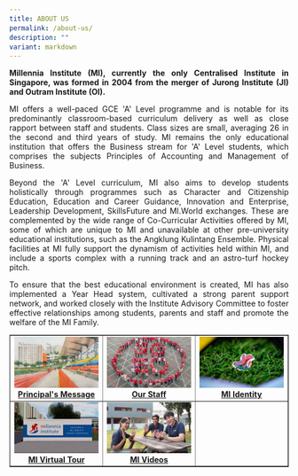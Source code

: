 ```yaml
---
title: ABOUT US
permalink: /about-us/
description: ""
variant: markdown
---
```

<p style="text-align:justify;">
<strong>Millennia Institute (MI), currently the only Centralised Institute in Singapore, was formed in 2004 from the merger of Jurong Institute (JI) and Outram Institute (OI).</strong></p>

  

<p style="text-align:justify;">MI offers a well-paced GCE 'A' Level programme and is notable for its predominantly classroom-based curriculum delivery as well as close rapport between staff and students. Class sizes are small, averaging 26 in the second and third years of study. MI remains the only educational institution that offers the Business stream for 'A' Level students, which comprises the subjects Principles of Accounting and Management of Business.</p>

<p style="text-align:justify;">Beyond the 'A' Level curriculum, MI also aims to develop students holistically through programmes such as Character and Citizenship Education, Education and Career Guidance, Innovation and Enterprise, Leadership Development, SkillsFuture and MI.World exchanges. These are complemented by the wide range of Co-Curricular Activities offered by MI, some of which are unique to MI and unavailable at other pre-university educational institutions, such as the Angklung Kulintang Ensemble. Physical facilities at MI fully support the dynamism of activities held within MI, and include a sports complex with a running track and an astro-turf hockey pitch.</p>

 <p style="text-align:justify;">To ensure that the best educational environment is created, MI has also implemented a Year Head system, cultivated a strong parent support network, and worked closely with the Institute Advisory Committee to foster effective relationships among students, parents and staff and promote the welfare of the MI Family.</p>
<table style="border-collapse: collapse; width: 100%;" border="1">
<tbody>
<tr>
<td style="width: 33.3333%; text-align: center;"><a href="/about-us/principals-message"><img src="/images/stadium.jpeg"></a><a href="/about-us/principals-message"><strong>Principal's Message</strong></a></td>
<td style="width: 33.3333%; text-align: center;"><a href="/about-us/our-staff"><img src="/images/au2.jpg"></a><a href="/about-us/our-staff"><strong>Our Staff</strong></a></td>
<td style="width: 33.3333%; text-align: center;"><a href="/about-us/mi-identity"><img src="/images/au3.jpg"></a><a href="/about-us/mi-identity"><strong>MI Identity</strong></a></td>
</tr>
<tr>
<td style="width: 33.3333%; text-align: center;"><a href="/about-us/mi-virtual-tour"><img src="/images/au4.jpg"></a><a href="/about-us/mi-virtual-tour"><strong>MI Virtual Tour</strong></a></td>
<td style="width: 33.3333%; text-align: center;"><a href="/about-us/mi-videos"><img src="/images/au5.jpg"></a><a href="/about-us/mi-videos"><strong>MI Videos</strong></a></td>
<td style="width: 33.3333%; text-align: center;">&nbsp;</td>
</tr>
</tbody>
</table>
